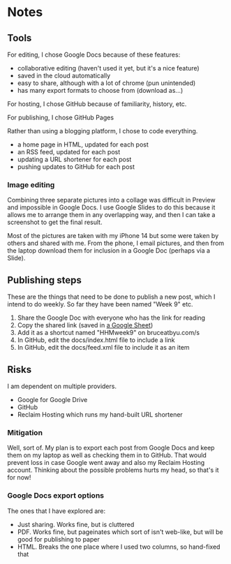 # Notes

## Tools
For editing, I chose Google Docs because of these features:
- collaborative editing (haven't used it yet, but it's a nice feature)
- saved in the cloud automatically
- easy to share, although with a lot of chrome (pun unintended)
- has many export formats to choose from (download as...)

For hosting, I chose GitHub because of familiarity, history, etc.

For publishing, I chose GitHub Pages

Rather than using a blogging platform, I chose to code everything.
- a home page in HTML, updated for each post
- an RSS feed, updated for each post
- updating a URL shortener for each post
- pushing updates to GitHub for each post

### Image editing
Combining three separate pictures into a collage was difficult in Preview
and impossible in Google Docs. I use Google Slides to do this because it
allows me to arrange them in any overlapping way, and then I can take a
screenshot to get the final result.

Most of the pictures are taken with my iPhone 14 but some were taken by others
and shared with me. From the phone, I email pictures, and then from the 
laptop download them for inclusion in a Google Doc (perhaps via a Slide).

## Publishing steps
These are the things that need to be done to publish a new post, which
I intend to do weekly. So far they have been named "Week 9" etc.

1. Share the Google Doc with everyone who has the link for reading
2. Copy the shared link (saved in [a Google Sheet](https://docs.google.com/spreadsheets/d/1Zdr9cvMxNHAiSy6hbB0NpQDC_OYiaTL-LwvpFOUlMKo/edit?usp=sharing))
3. Add it as a shortcut named "HHMweek9" on bruceatbyu.com/s
4. In GitHub, edit the docs/index.html file to include a link
5. In GitHub, edit the docs/feed.xml file to include it as an item

## Risks
I am dependent on multiple providers.
- Google for Google Drive
- GitHub
- Reclaim Hosting which runs my hand-built URL shortener

### Mitigation
Well, sort of. 
My plan is to export each post from Google Docs and keep them on my laptop
as well as checking them in to GitHub.
That would prevent loss in case Google went away and also my Reclaim Hosting
account.
Thinking about the possible problems hurts my head, so that's it for now!

### Google Docs export options
The ones that I have explored are:

- Just sharing. Works fine, but is cluttered
- PDF. Works fine, but pageinates which sort of isn't web-like, but will be good for publishing to paper
- HTML. Breaks the one place where I used two columns, so hand-fixed that
